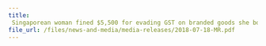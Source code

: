 ```yaml
---
title: 
 Singaporean woman fined $5,500 for evading GST on branded goods she bought overseas for sale here  
file_url: /files/news-and-media/media-releases/2018-07-18-MR.pdf
---
```

